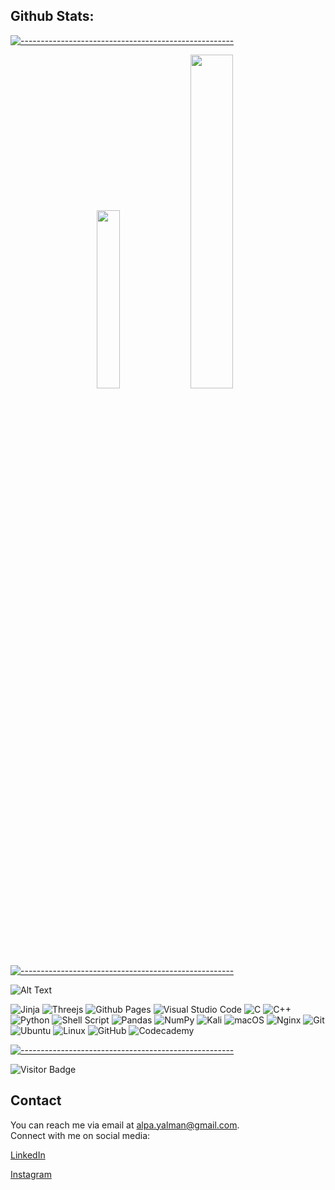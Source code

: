 
## Github Stats:


 
[![-----------------------------------------------------](
https://raw.githubusercontent.com/andreasbm/readme/master/assets/lines/aqua.png)](https://github.com/alpardayalman?tab=repositories)

 
<p align="center">
<!--  <img width="35%" src="https://github-readme-stats.vercel.app/api?username=alpardayalman&show_icons=true&include_all_commits=true&theme=blue-green" alt="Alp's Github Stats" /> -->
 <img width="27%" src="https://github-readme-stats.vercel.app/api/top-langs/?username=alpardayalman&layout=compact&count_private=true&theme=blue-green" />
 <img width="37%" src="https://github-readme-streak-stats.herokuapp.com/?user=alpardayalman&show_icons=true&locale=en&layout=compact&theme=blue-green&line_height=0" />
</p> 

[![-----------------------------------------------------](
https://raw.githubusercontent.com/andreasbm/readme/master/assets/lines/aqua.png)](https://github.com/alpardayalman?tab=repositories)
 
 <div> 
 
 <p align="right">

 ![Alt Text](https://i.pinimg.com/originals/2f/45/a2/2f45a2bfde367d5608532bb880f6a64d.gif)
 
 <p align="left">
  
 ![Jinja](https://img.shields.io/badge/jinja-white.svg?style=for-the-badge&logo=jinja&logoColor=black)
 ![Threejs](https://img.shields.io/badge/threejs-black?style=for-the-badge&logo=three.js&logoColor=white)
 ![Github Pages](https://img.shields.io/badge/github%20pages-121013?style=for-the-badge&logo=github&logoColor=white)
 ![Visual Studio Code](https://img.shields.io/badge/Visual%20Studio%20Code-0078d7.svg?style=for-the-badge&logo=visual-studio-code&logoColor=white)
 ![C](https://img.shields.io/badge/c-%2300599C.svg?style=for-the-badge&logo=c&logoColor=white)
 ![C++](https://img.shields.io/badge/c++-%2300599C.svg?style=for-the-badge&logo=c%2B%2B&logoColor=white)
 ![Python](https://img.shields.io/badge/python-3670A0?style=for-the-badge&logo=python&logoColor=ffdd54)
 ![Shell Script](https://img.shields.io/badge/shell_script-%23121011.svg?style=for-the-badge&logo=gnu-bash&logoColor=white)
 ![Pandas](https://img.shields.io/badge/pandas-%23150458.svg?style=for-the-badge&logo=pandas&logoColor=white)
 ![NumPy](https://img.shields.io/badge/numpy-%23013243.svg?style=for-the-badge&logo=numpy&logoColor=white)
 ![Kali](https://img.shields.io/badge/Kali-268BEE?style=for-the-badge&logo=kalilinux&logoColor=white)
 ![macOS](https://img.shields.io/badge/mac%20os-000000?style=for-the-badge&logo=macos&logoColor=F0F0F0)
 ![Nginx](https://img.shields.io/badge/nginx-%23009639.svg?style=for-the-badge&logo=nginx&logoColor=white)
 ![Git](https://img.shields.io/badge/git-%23F05033.svg?style=for-the-badge&logo=git&logoColor=white)
 ![Ubuntu](https://img.shields.io/badge/Ubuntu-E95420?style=for-the-badge&logo=ubuntu&logoColor=white)
 ![Linux](https://img.shields.io/badge/Linux-FCC624?style=for-the-badge&logo=linux&logoColor=black)
 ![GitHub](https://img.shields.io/badge/github-%23121011.svg?style=for-the-badge&logo=github&logoColor=white)
 ![Codecademy](https://img.shields.io/badge/Codecademy-FFF0E5?style=for-the-badge&logo=codecademy&logoColor=303347)
 </p>
 
 
 
</div>

[![-----------------------------------------------------](
https://raw.githubusercontent.com/andreasbm/readme/master/assets/lines/aqua.png)](https://github.com/alpardayalman?tab=repositories)

![Visitor Badge](https://visitor-badge.laobi.icu/badge?page_id=alpardayalman1.alpardayalman)

## Contact

You can reach me via email at [alpa.yalman@gmail.com](mailto:alpa.yalman@gmail.com).  
Connect with me on social media:

[LinkedIn](https://www.linkedin.com/in/alp-arda-yalman-597851173/)
<!-- <img src="https://img.shields.io/badge/Instagram-E4405F?style=for-the-badge&logo=instagram&logoColor=white" href="https://www.instagram.com/alpayalman" >  -->
[Instagram](https://www.instagram.com/alpayalman)
